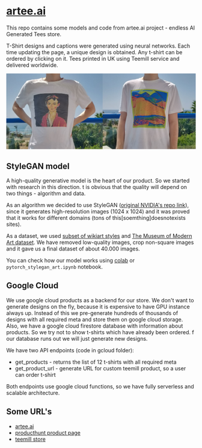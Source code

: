 # [artee.ai](https://artee,ai)

This repo contains some models and code from artee.ai project - endless AI Generated Tees store.

T-Shirt designs and captions were generated using neural networks. Each time updating the page, a unique design is obtained.
Any t-shirt can be ordered by clicking on it. Tees printed in UK using Teemill service and delivered worldwide.

![Drag Racing](images/me.jpg)

## StyleGAN model

A high-quality generative model is the heart of our product. So we started with research in this direction. t is obvious that the quality will depend on two things - algorithm and data. 

As an algorithm we decided to use StyleGAN ([original NVIDIA's repo link](https://github.com/NVlabs/stylegan)), since it generates high-resolution images (1024 x 1024) and it was proved that it works for different domains (tons of this[soemthing]doesnotexists sites).

As a dataset, we used [subset of wikiart styles](https://github.com/VladimirGl/artee.ai) and [The Museum of Modern Art dataset](https://github.com/MuseumofModernArt/collection). We have removed low-quality images, crop non-square images and it gave us a final dataset of about 40.000 images.

You can check how our model works using [colab](https://colab.research.google.com/drive/1GK5MD94PBBkRAbrJ3Zkln3O_maHUTGQA) or `pytorch_stylegan_art.ipynb` notebook.

## Google Cloud

We use google cloud products as a backend for our store. We don't want to generate designs on the fly, because it is expensive to have GPU instance always up. Instead of this we pre-generate hundreds of thousands of designs with all required meta and store them on google cloud storage. Also, we have a google cloud firestore database with information about products. So we try not to show t-shirts which have already been ordered. f our database runs out we will just generate new designs.

We have two API endpoints (code in gcloud folder):
* get_products - returns the list of 12 t-shirts with all required meta
* get_product_url - generate URL for custom teemill product, so a user can order t-shirt

Both endpoints use google cloud functions, so we have fully serverless and scalable architecture.

## Some URL's

* [artee.ai](https://artee.ai)
* [producthunt product page](https://www.producthunt.com/posts/ai-generated-tees)
* [teemill store](https://artee-ai.teemill.com)
